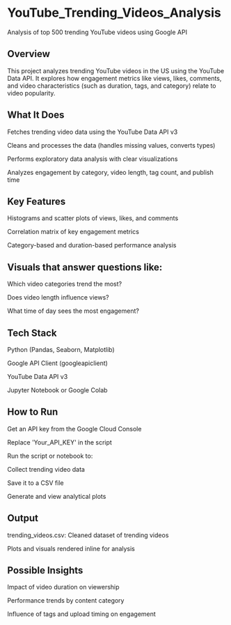 # YouTube_Trending_Videos_Analysis
Analysis of top 500 trending YouTube videos using Google API

## Overview
This project analyzes trending YouTube videos in the US using the YouTube Data API. It explores how engagement metrics like views, likes, comments, and video characteristics (such as duration, tags, and category) relate to video popularity.

## What It Does
Fetches trending video data using the YouTube Data API v3

Cleans and processes the data (handles missing values, converts types)

Performs exploratory data analysis with clear visualizations

Analyzes engagement by category, video length, tag count, and publish time

## Key Features
Histograms and scatter plots of views, likes, and comments

Correlation matrix of key engagement metrics

Category-based and duration-based performance analysis

## Visuals that answer questions like:

Which video categories trend the most?

Does video length influence views?

What time of day sees the most engagement?

## Tech Stack
Python (Pandas, Seaborn, Matplotlib)

Google API Client (googleapiclient)

YouTube Data API v3

Jupyter Notebook or Google Colab

## How to Run
Get an API key from the Google Cloud Console

Replace 'Your_API_KEY' in the script

Run the script or notebook to:

Collect trending video data

Save it to a CSV file

Generate and view analytical plots

## Output
trending_videos.csv: Cleaned dataset of trending videos

Plots and visuals rendered inline for analysis

## Possible Insights
Impact of video duration on viewership

Performance trends by content category

Influence of tags and upload timing on engagement
